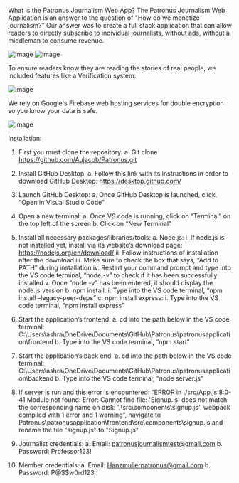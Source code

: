 What is the Patronus Journalism Web App?
The Patronus Journalism Web Application is an answer to the question of "How do we monetize journalism?"
Our answer was to create a full stack application that can allow readers to directly subscribe to individual journalists, without ads, without a middleman to consume revenue.



![image](https://github.com/user-attachments/assets/5ea28f31-eb85-4b3f-87fa-9fe343b1c00d)
![image](https://github.com/user-attachments/assets/06f2f886-35e3-4824-b994-a39f5ae29632)

To ensure readers know they are reading the stories of real people, we included features like a Verification system: 


![image](https://github.com/user-attachments/assets/43dc1f7a-9b4d-4ced-b313-6270bbb69341)


We rely on Google's Firebase web hosting services for double encryption so you know your data is safe.

![image](https://github.com/user-attachments/assets/005418ff-f04a-4fb1-b741-4b348eacebc8)






Installation:
1.	First you must clone the repository:
a.	Git clone https://github.com/Aujacob/Patronus.git

2.	Install GitHub Desktop:
a.	Follow this link with its instructions in order to download GitHub Desktop: https://desktop.github.com/

3.	Launch GitHub Desktop:
a.	Once GitHub Desktop is launched, click, “Open in Visual Studio Code”

4.	Open a new terminal:
a.	Once VS code is running, click on “Terminal” on the top left of the screen 
b.	Click on “New Terminal”

5.	Install all necessary packages/libraries/tools:
a.	Node.js: 
i.	If node.js is not installed yet, install via its website’s download page: https://nodejs.org/en/download/
ii.	Follow instructions of installation after the download
iii.	Make sure to check the box that says, “Add to PATH” during installation
iv.	Restart your command prompt and type into the VS code terminal, “node -v” to check if it has been successfully installed
v.	Once “node -v” has been entered, it should display the node.js version
b.	npm install:
i.	Type into the VS code terminal, “npm install –legacy-peer-deps”
c.	npm install express:
i.	Type into the VS code terminal, “npm install express”

6.	Start the application’s frontend:
a.	cd into the path below in the VS code terminal:
C:\Users\ashra\OneDrive\Documents\GitHub\Patronus\patronusapplication\frontend
b.	Type into the VS code terminal, “npm start”

7.	Start the application’s back end:
a.	cd into the path below in the VS code terminal: C:\Users\ashra\OneDrive\Documents\GitHub\Patronus\patronusapplication\backend
b.	Type into the VS code terminal, “node server.js”

8.	If server is run and this error is encountered: “ERROR in ./src/App.js 8:0-41 Module not found: Error: Cannot find file: 'Signup.js' does not match the corresponding name on disk: '.\src\components\signup.js'. webpack compiled with 1 error and 1 warning”, navigate to Patronus\patronusapplication\frontend\src\components\signup.js and rename the file "signup.js" to "Signup.js".

9.	Journalist credentials:
a.	Email: patronusjournalismtest@gmail.com
b.	Password: Professor123!
10.	Member credentials:
a.	Email: Hanzmullerpatronus@gmail.com	
b.	Password: P@$$w0rd123
